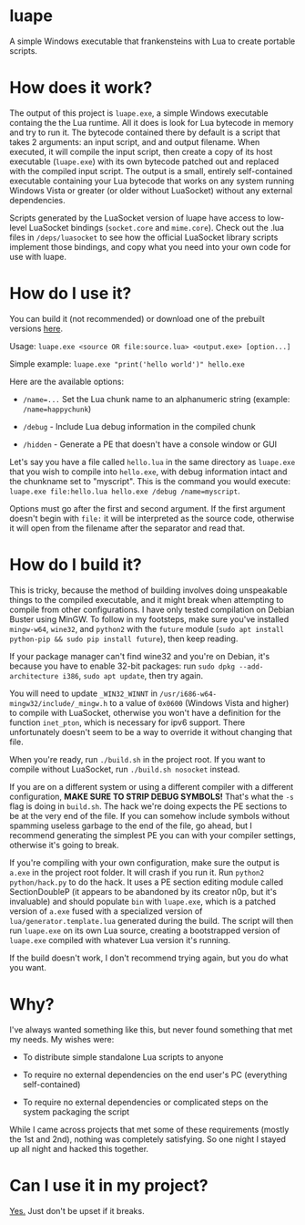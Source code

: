 # luape

A simple Windows executable that frankensteins with Lua to create portable scripts.

# How does it work?

The output of this project is `luape.exe`, a simple Windows executable containg the the Lua runtime. All it does is look for Lua bytecode in memory and try to run it. The bytecode contained there by default is a script that takes 2 arguments: an input script, and and output filename. When executed, it will compile the input script, then create a copy of its host executable (`luape.exe`) with its own bytecode patched out and replaced with the compiled input script. The output is a small, entirely self-contained executable containing your Lua bytecode that works on any system running Windows Vista or greater (or older without LuaSocket) without any external dependencies.

Scripts generated by the LuaSocket version of luape have access to low-level LuaSocket bindings (`socket.core` and `mime.core`). Check out the .lua files in `/deps/luasocket` to see how the official LuaSocket library scripts implement those bindings, and copy what you need into your own code for use with luape.

# How do I use it?

You can build it (not recommended) or download one of the prebuilt versions [here](https://github.com/rosemash/luape/releases/latest).

Usage: `luape.exe <source OR file:source.lua> <output.exe> [option...]`

Simple example: `luape.exe "print('hello world')" hello.exe`

Here are the available options:

* `/name=...` Set the Lua chunk name to an alphanumeric string (example: `/name=happychunk`)

* `/debug` - Include Lua debug information in the compiled chunk

* `/hidden` - Generate a PE that doesn't have a console window or GUI

Let's say you have a file called `hello.lua` in the same directory as `luape.exe` that you wish to compile into `hello.exe`, with debug information intact and the chunkname set to "myscript". This is the command you would execute: `luape.exe file:hello.lua hello.exe /debug /name=myscript`.

Options must go after the first and second argument. If the first argument doesn't begin with `file:` it will be interpreted as the source code, otherwise it will open from the filename after the separator and read that.

# How do I build it?

This is tricky, because the method of building involves doing unspeakable things to the compiled executable, and it might break when attempting to compile from other configurations. I have only tested compilation on Debian Buster using MinGW. To follow in my footsteps, make sure you've installed `mingw-w64`, `wine32`, and `python2` with the `future` module (`sudo apt install python-pip && sudo pip install future`), then keep reading.

If your package manager can't find wine32 and you're on Debian, it's because you have to enable 32-bit packages: run `sudo dpkg --add-architecture i386`, `sudo apt update`, then try again.

You will need to update `_WIN32_WINNT` in `/usr/i686-w64-mingw32/include/_mingw.h` to a value of `0x0600` (Windows Vista and higher) to compile with LuaSocket, otherwise you won't have a definition for the function `inet_pton`, which is necessary for ipv6 support. There unfortunately doesn't seem to be a way to override it without changing that file.

When you're ready, run `./build.sh` in the project root. If you want to compile without LuaSocket, run `./build.sh nosocket` instead.

If you are on a different system or using a different compiler with a different configuration, **MAKE SURE TO STRIP DEBUG SYMBOLS!** That's what the `-s` flag is doing in `build.sh`. The hack we're doing expects the PE sections to be at the very end of the file. If you can somehow include symbols without spamming useless garbage to the end of the file, go ahead, but I recommend generating the simplest PE you can with your compiler settings, otherwise it's going to break.

If you're compiling with your own configuration, make sure the output is `a.exe` in the project root folder. It will crash if you run it. Run `python2 python/hack.py` to do the hack. It uses a PE section editing module called SectionDoubleP (it appears to be abandoned by its creator n0p, but it's invaluable) and should populate `bin` with `luape.exe`, which is a patched version of `a.exe` fused with a specialized version of `lua/generator.template.lua` generated during the build. The script will then run `luape.exe` on its own Lua source, creating a bootstrapped version of `luape.exe` compiled with whatever Lua version it's running.

If the build doesn't work, I don't recommend trying again, but you do what you want.

# Why?

I've always wanted something like this, but never found something that met my needs. My wishes were:

- To distribute simple standalone Lua scripts to anyone

- To require no external dependencies on the end user's PC (everything self-contained)

- To require no external dependencies or complicated steps on the system packaging the script

While I came across projects that met some of these requirements (mostly the 1st and 2nd), nothing was completely satisfying. So one night I stayed up all night and hacked this together.

# Can I use it in my project?

[Yes.](https://github.com/rosemash/luape/blob/master/LICENSE) Just don't be upset if it breaks.

 
